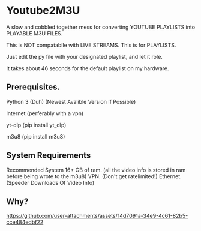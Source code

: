 # Youtube2M3U
A slow and cobbled together mess for converting YOUTUBE PLAYLISTS into PLAYABLE M3U FILES.

This is NOT compatabile with LIVE STREAMS. This is for PLAYLISTS.

Just edit the py file with your designated playlist, and let it role.

It takes about 46 seconds for the default playlist on my hardware.

## Prerequisites.
Python 3 (Duh) (Newest Avalible Version If Possible)

Internet (perferably with a vpn)

yt-dlp (pip install yt_dlp)

m3u8 (pip install m3u8)
## System Requirements
Recommended System
16+ GB of ram. (all the video info is stored in ram before being wrote to the m3u8)
VPN. (Don't get ratelimited!)
Ethernet. (Speeder Downloads Of Video Info)
## Why?
https://github.com/user-attachments/assets/14d7091a-34e9-4c61-82b5-cce484edbf22
